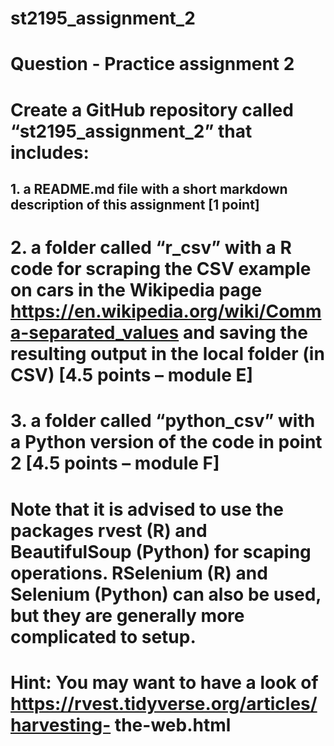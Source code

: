 # st2195_assignment_2
# Question - Practice assignment 2
# Create a GitHub repository called “st2195_assignment_2” that includes:

## 1. a README.md file with a short markdown description of this assignment [1 point]

# 2. a folder called “r_csv” with a R code for scraping the CSV example on cars in the Wikipedia page https://en.wikipedia.org/wiki/Comma-separated_values and saving the resulting output in the local folder (in CSV) [4.5 points – module E]

# 3. a folder called “python_csv” with a Python version of the code in point 2 [4.5 points – module F]

# Note that it is advised to use the packages rvest (R) and BeautifulSoup (Python) for scaping operations. RSelenium (R) and Selenium (Python) can also be used, but they are generally more complicated to setup.

# Hint: You may want to have a look of https://rvest.tidyverse.org/articles/harvesting- the-web.html
